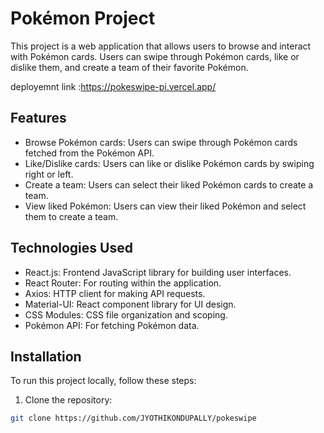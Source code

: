 # Pokémon Project

This project is a web application that allows users to browse and interact with Pokémon cards. Users can swipe through Pokémon cards, like or dislike them, and create a team of their favorite Pokémon.

deployemnt link :https://pokeswipe-pi.vercel.app/
## Features

- Browse Pokémon cards: Users can swipe through Pokémon cards fetched from the Pokémon API.
- Like/Dislike cards: Users can like or dislike Pokémon cards by swiping right or left.
- Create a team: Users can select their liked Pokémon cards to create a team.
- View liked Pokémon: Users can view their liked Pokémon and select them to create a team.

## Technologies Used

- React.js: Frontend JavaScript library for building user interfaces.
- React Router: For routing within the application.
- Axios: HTTP client for making API requests.
- Material-UI: React component library for UI design.
- CSS Modules: CSS file organization and scoping.
- Pokémon API: For fetching Pokémon data.

## Installation

To run this project locally, follow these steps:

1. Clone the repository:

```bash
git clone https://github.com/JYOTHIKONDUPALLY/pokeswipe
